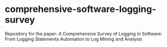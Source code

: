 # comprehensive-software-logging-survey
Repository for the paper: A Comprehensive Survey of Logging in Software: From Logging Statements Automation to Log Mining and Analysis
